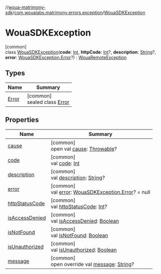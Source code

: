 //[woua-matrimony-sdk](../../../index.md)/[com.woualabs.matrimony.errors.exception](../index.md)/[WouaSDKException](index.md)

# WouaSDKException

[common]\
class [WouaSDKException](index.md)(**code**: [Int](https://kotlinlang.org/api/latest/jvm/stdlib/kotlin/-int/index.html), **httpCode**: [Int](https://kotlinlang.org/api/latest/jvm/stdlib/kotlin/-int/index.html)?, **description**: [String](https://kotlinlang.org/api/latest/jvm/stdlib/kotlin/-string/index.html)?, **error**: [WouaSDKException.Error](-error/index.md)?) : [WouaRemoteException](../-woua-remote-exception/index.md)

## Types

| Name | Summary |
|---|---|
| [Error](-error/index.md) | [common]<br>sealed class [Error](-error/index.md) |

## Properties

| Name | Summary |
|---|---|
| [cause](index.md#-1335235800%2FProperties%2F-2142679453) | [common]<br>open val [cause](index.md#-1335235800%2FProperties%2F-2142679453): [Throwable](https://kotlinlang.org/api/latest/jvm/stdlib/kotlin/-throwable/index.html)? |
| [code](code.md) | [common]<br>val [code](code.md): [Int](https://kotlinlang.org/api/latest/jvm/stdlib/kotlin/-int/index.html) |
| [description](description.md) | [common]<br>val [description](description.md): [String](https://kotlinlang.org/api/latest/jvm/stdlib/kotlin/-string/index.html)? |
| [error](error.md) | [common]<br>val [error](error.md): [WouaSDKException.Error](-error/index.md)? = null |
| [httpStatusCode](index.md#-1761410878%2FProperties%2F-2142679453) | [common]<br>val [httpStatusCode](index.md#-1761410878%2FProperties%2F-2142679453): [Int](https://kotlinlang.org/api/latest/jvm/stdlib/kotlin/-int/index.html)? |
| [isAccessDenied](index.md#-810283456%2FProperties%2F-2142679453) | [common]<br>val [isAccessDenied](index.md#-810283456%2FProperties%2F-2142679453): [Boolean](https://kotlinlang.org/api/latest/jvm/stdlib/kotlin/-boolean/index.html) |
| [isNotFound](index.md#1638052592%2FProperties%2F-2142679453) | [common]<br>val [isNotFound](index.md#1638052592%2FProperties%2F-2142679453): [Boolean](https://kotlinlang.org/api/latest/jvm/stdlib/kotlin/-boolean/index.html) |
| [isUnauthorized](index.md#-1161289461%2FProperties%2F-2142679453) | [common]<br>val [isUnauthorized](index.md#-1161289461%2FProperties%2F-2142679453): [Boolean](https://kotlinlang.org/api/latest/jvm/stdlib/kotlin/-boolean/index.html) |
| [message](message.md) | [common]<br>open override val [message](message.md): [String](https://kotlinlang.org/api/latest/jvm/stdlib/kotlin/-string/index.html)? |
